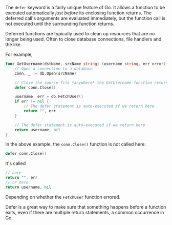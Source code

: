 The `defer` keyword is a fairly unique feature of Go. It allows a function to be executed automatically *just before* its enclosing function returns. The deferred call's arguments are evaluated immediately, but the function call is not executed until the surrounding function returns.

Deferred functions are typically used to clean up resources that are no longer being used. Often to close database connections, file handlers and the like.

For example,
```go
func GetUsername(dstName, srcName string) (username string, err error){
	// Open a connection to a database
	conn, _ := db.Open(srcName)

	// Close the source file *anywhere* the GetUsername function returns
	defer conn.Close()

	username, err = db.FetchUser()
	if err != nil {
		// The defer statement is auto-executed if we return here
		return "", err
	}

	// The defer statement is auto-executed if we return here
	return username, nil
}
```

In the above example, the `conn.Close()` function is not called here:
```go
defer conn.Close()
```

It's called
```go
// here
return "", err
// or here
return username, nil
```

Depending on whether the `FetchUser` function errored.

Defer is a great way to make sure that something happens before a function exits, even if there are multiple return statements, a common occurrence in Go.